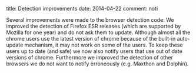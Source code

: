 title: Detection improvements
date: 2014-04-22
comment: noti

Several improvements were made to the browser detection code:
We improved the detection of Firefox ESR releases (which are supported by Mozilla for one year) and do not ask them to update.
Although almost all the chrome users use the latest version of chrome because of the built-in auto-update mechanism, it may not work on some of the users.
To keep these users up to date (and safe) we now also notify users that use out of date versions of chrome.
Furthermore we improved the detection of other browsers we do not want to notify erroneously (e.g. Maxthon and Dolphin).
